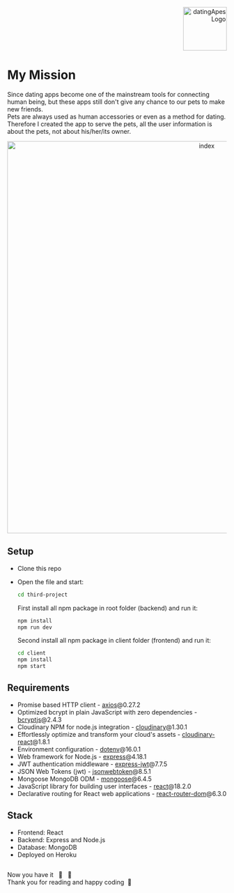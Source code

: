 <p align="right"><img src="https://user-images.githubusercontent.com/104759740/183436724-23c3129c-29c3-43c3-ac79-a02b0b320024.png" alt="datingApesLogo" height="100" /></p>

# My Mission
Since dating apps become one of the mainstream tools for connecting human being, but these apps still don't give any chance to our pets to make new friends.<br>Pets are always used as human accessories or even as a method for dating. Therefore I created the app to serve the pets, all the user information is about the pets, not about his/her/its owner.<br>
<p align="center"><img width="900" alt="index" src="https://user-images.githubusercontent.com/104759740/183531361-a927f4b2-9792-4b0b-827c-592c1d4c21aa.png"></p>

## Setup

- Clone this repo
- Open the file and start:

  ```bash
  cd third-project
  ```
  First install all npm package in root folder (backend) and run it: 
  ```bash
  npm install
  npm run dev
  ```
  Second install all npm package in client folder (frontend) and run it:
  ```bash
  cd client
  npm install
  npm start
  ```
## Requirements

- Promise based HTTP client - [axios](https://github.com/mzabriskie/axios)@0.27.2
- Optimized bcrypt in plain JavaScript with zero dependencies - [bcryptjs](https://www.npmjs.com/package/bcryptjs)@2.4.3
- Cloudinary NPM for node.js integration - [cloudinary](https://github.com/cloudinary/cloudinary_npm)@1.30.1
- Effortlessly optimize and transform your cloud's assets - [cloudinary-react](https://www.npmjs.com/package/cloudinary-react)@1.8.1
- Environment configuration - [dotenv](https://www.npmjs.com/package/dotenv)@16.0.1
- Web framework for Node.js - [express](http://expressjs.com/)@4.18.1
- JWT authentication middleware - [express-jwt](https://www.npmjs.com/package/express-jwt)@7.7.5
- JSON Web Tokens (jwt) - [jsonwebtoken](https://www.npmjs.com/package/jsonwebtoken)@8.5.1
- Mongoose MongoDB ODM - [mongoose](https://www.npmjs.com/package/mongoose)@6.4.5
- JavaScript library for building user interfaces - [react](https://facebook.github.io/react/)@18.2.0
- Declarative routing for React web applications - [react-router-dom](https://github.com/remix-run/react-router)@6.3.0

## Stack 

- Frontend: React
- Backend: Express and Node.js
- Database: MongoDB 
- Deployed on Heroku 

## 
Now you have it&nbsp;&nbsp;&nbsp;🎉&nbsp;&nbsp;&nbsp;🦍 <br>
Thank you for reading and happy coding &nbsp;💚
